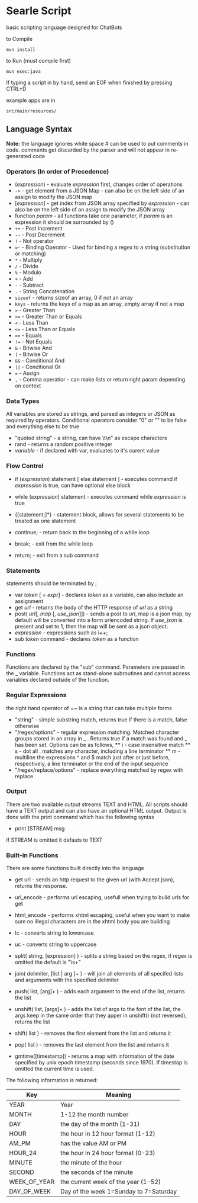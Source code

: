 # Searle Script
basic scripting language designed for ChatBots

to Compile
```
mvn install
```
to Run (must compile first)
```
mvn exec:java
```
If typing a script in by hand, send an EOF when finished by pressing CTRL+D

example apps are in
```
src/main/resources/
```

## Language Syntax

**Note:** the language ignores white space
\# can be used to put comments in code. comments get discarded by the parser and will not appear in re-generated code

### Operators (In order of Precedence)
* (*expression*) - evaluate *expression* first, changes order of operations
* `->`  - get element from a JSON Map - can also be on the left side of an assign to modify the JSON map
* [*expression*] - get index from JSON array specified by *expression* - can also be on the left side of an assign to modify the JSON array
* function *param* - all functions take one parameter, if *param* is an expression it should be surrounded by ()
* `++` - Post Increment
* `--` - Post Decrement
* `!` - Not operator
* `=~` - Binding Operator - Used for binding a regex to a string (substitution or matching)
* `*` - Multiply
* `/` - Divide
* `%` - Modulo
* `+` - Add
* `-` - Subtract
* `.` - String Concatenation
* `sizeof` - returns sizeof an array, 0 if not an array
* `keys` - returns the keys of a map as an array, empty array if not a map
* `>` - Greater Than
* `>=` - Greater Than or Equals
* `<` - Less Than
* `<=` - Less Than or Equals
* `==` - Equals
* `!=` - Not Equals
* `&` - Bitwise And
* `|` - Bitwise Or
* `&&` - Conditional And
* `||` - Conditional Or
* `=` - Assign
* `,` - Comma operatior - can make lists or return right param depending on context
 
### Data Types
All variables are stored as strings, and parsed as integers or JSON as required by operators.  Conditional operators consider "0" or "" to be false and everything else to be true

* "quoted string" - a string, can have \t\n\" as escape characters
* rand - returns a random positive integer
* *variable* - if declared with var, evaluates to it's curent value

### Flow Control
* if (*expression*) statement [ else statement ]  - executes command if *expression* is true, can have optional else block
* while (*expression*) statement - executes command while *expression* is true
* {[statement;]*} - statement block, allows for several statements to be treated as one statement

* continue; - return back to the beginning of a while loop
* break; - exit from the while loop
* return; - exit from a sub command

### Statements

statements should be terminated by ;

* var *token* [ = *expr*] - declares *token* as a variable, can also include an assignment
* get *url* - returns the body of the HTTP response of *url* as a string
* post( *url*[, *map* [, *use_json*]]) - sends a post to *url*, map is a json map, by default will be converted into a form urlencoded string.  If *use_json* is present and set to 1, then the map will be sent as a json object.
* *expression* - expressions such as i++;
* sub *token* command - declares *token* as a function


### Functions

Functions are declared by the "sub" command.  Parameters are passed in the _ variable.  Functions act as stand-alone subroutines and cannot access variables declared outside of the function.

### Regular Expressions
the right hand operator of =~ is a string that can take multiple forms
* "string" - simple substring match, returns true if there is a match, false otherwise
* "/regex/options" - regular expression matching.  Matched character groups stored in an array in _ . Returns true if a match was found and _ has been set.   Options can be as follows,
** i - case insensitive match
** s - dot all .  matches any character, including a line terminator
** m - multiline  the expressions ^ and $ match just after or just before, respectively, a line terminator or the end of the input sequence
* "/regex/replace/options" - replace everything matched by regex with replace

### Output

There are two available output streams TEXT and HTML.  All scripts should have a TEXT output and can also have an optional HTML output.  Output is done with the print command which has the following syntax
* print [STREAM] msg

If STREAM is omitted it defauts to TEXT

### Built-in Functions

There are some functions built directly into the language
* get url - sends an http request to the given url (with Accept json), returns the response.
* url_encode - performs url escaping, usefull when trying to build urls for get
* html_encode - performs xhtml escaping, useful when you want to make sure no illegal characters are in the xhtml body you are building
* lc - converts string to lowercase
* uc - converts string to uppercase

* split( string, [expression] ) - splits a string based on the regex, if regex is omitted the default is "\\s+"
* join( delimiter, [list | arg ]+ ) - will join all elements of all specifed lists and arguments with the specified delimiter

* push( list, [arg]+ ) - adds each argument to the end of the list, returns the list
* unshift( list, [args]+ ) - adds the list of args to the font of the list, the args keep in the same order that they apper in unshift() (not reversed), returns the list

* shift( list ) - removes the first element from the list and returns it
* pop( list ) - removes the last element from the list and returns it

* gmtime([timestamp]) - returns a map with information of the date specified by unix epoch timestamp (seconds since 1970).  If timestap is omitted the current time is used.

The following information is returned:

Key | Meaning
----|--------
YEAR|Year
MONTH|1-12 the month number
DAY|the day of the month (1-31)
HOUR|the hour in 12 hour format (1-12)
AM_PM|has the value AM or PM
HOUR_24|the hour in 24 hour format (0-23)
MINUTE|the minute of the hour
SECOND|the seconds of the minute
WEEK_OF_YEAR|the current week of the year (1-52)
DAY_OF_WEEK|Day of the week 1=Sunday to 7=Saturday



